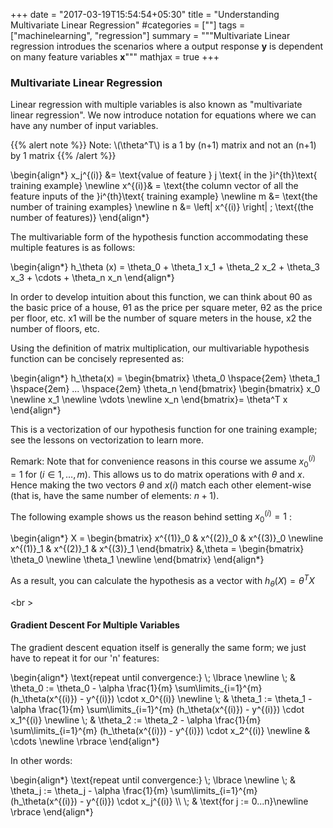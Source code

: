 +++
date = "2017-03-19T15:54:54+05:30"
title = "Understanding Multivariate Linear Regression"
#categories = [""]
tags = ["machinelearning", "regression"]
summary = """Multivariate Linear regression introdues the scenarios where a output response **y** is dependent on many feature
variables **x**"""
mathjax = true
+++

### Multivariate Linear Regression

Linear regression with multiple variables is also known as "multivariate linear regression". We now introduce notation for equations where we can have any number of input variables.

{{% alert note %}}
Note: \\(\theta^T\\) is a 1 by (n+1) matrix and not an (n+1) by 1 matrix
{{% /alert %}}

<div>
\begin{align*}
x_j^{(i)} &= \text{value of feature } j \text{ in the }i^{th}\text{ training example} \newline 
x^{(i)}& = \text{the column vector of all the feature inputs of the }i^{th}\text{ training example} \newline 
m &= \text{the number of training examples} \newline 
n &= \left| x^{(i)} \right| ; \text{(the number of features)} 
\end{align*}
</div>

The multivariable form of the hypothesis function accommodating these multiple features is as follows:

<div>
\begin{align*}
h_\theta (x) = \theta_0 + \theta_1 x_1 + \theta_2 x_2 + \theta_3 x_3 + \cdots + \theta_n x_n
\end{align*}
</div>

In order to develop intuition about this function, we can think about θ0 as the basic price of a house, θ1 as the price per square meter, θ2 as the price per floor, etc. x1 will be the number of square meters in the house, x2 the number of floors, etc.

Using the definition of matrix multiplication, our multivariable hypothesis function can be concisely represented as:

<div>
\begin{align*}
    h_\theta(x) =
    \begin{bmatrix}
        \theta_0 \hspace{2em} \theta_1 \hspace{2em} ... \hspace{2em} \theta_n
    \end{bmatrix}
    \begin{bmatrix}
        x_0 \newline 
        x_1 \newline 
        \vdots \newline 
        x_n
    \end{bmatrix}= \theta^T x
\end{align*}
</div>

This is a vectorization of our hypothesis function for one training example; see the lessons on vectorization to learn more.

Remark: Note that for convenience reasons in this course we assume $x_{0}^{(i)} =1 \text{ for } (i\in { 1,\dots, m } )$. This allows us to do matrix operations with $\theta$ and $x$. Hence making the two vectors $\theta$ and $x(i)$ match each other element-wise (that is, have the same number of elements: $n+1$).

The following example shows us the reason behind setting $x_{0}^{(i)}=1$ :

<div>
\begin{align*}
    X = \begin{bmatrix}
            x^{(1)}_0 & x^{(2)}_0 & x^{(3)}_0 \newline 
            x^{(1)}_1 & x^{(2)}_1 & x^{(3)}_1 
        \end{bmatrix} &,\theta = 
        \begin{bmatrix}
            \theta_0 \newline 
            \theta_1 \newline
        \end{bmatrix}
\end{align*}
</div>

As a result, you can calculate the hypothesis as a vector with $h_{θ}(X)=θ^TX$

<br \>

#### Gradient Descent For Multiple Variables ####

The gradient descent equation itself is generally the same form; we just have to repeat it for our 'n' features:

<div>
\begin{align*} 
\text{repeat until convergence:} \; \lbrace \newline 
\; & \theta_0 := \theta_0 - \alpha \frac{1}{m} \sum\limits_{i=1}^{m} (h_\theta(x^{(i)}) - y^{(i)}) \cdot x_0^{(i)} \newline 
\; & \theta_1 := \theta_1 - \alpha \frac{1}{m} \sum\limits_{i=1}^{m} (h_\theta(x^{(i)}) - y^{(i)}) \cdot x_1^{(i)} \newline 
\; & \theta_2 := \theta_2 - \alpha \frac{1}{m} \sum\limits_{i=1}^{m} (h_\theta(x^{(i)}) - y^{(i)}) \cdot x_2^{(i)} \newline 
& \cdots \newline 
\rbrace 
\end{align*}
</div>


In other words:

<div>
\begin{align*}
    \text{repeat until convergence:} \; \lbrace \newline 
    \; & \theta_j := \theta_j - \alpha \frac{1}{m} \sum\limits_{i=1}^{m} (h_\theta(x^{(i)}) - y^{(i)}) \cdot x_j^{(i)} \\
    \; & \text{for j := 0...n}\newline 
    \rbrace
\end{align*}
</div>


